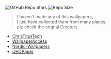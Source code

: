 ![GitHub Repo Stars](https://img.shields.io/github/stars/Crimson-Genesis/wallpaper?style=social)
![Repo Size](https://img.shields.io/github/repo-size/Crimson-Genesis/wallpaper)

> I haven't made any of this wallpapers,  
> I just have collected them from many places,  
> plz check the orignal Creators.  

* [ChrisTitusTech](https://github.com/ChrisTitusTech/nord-background)
* [WallpaperAccess](https://wallpaperaccess.com/nord-theme)
* [Nordic-Wallpapers](https://github.com/theistic/nordic-wallpapers)
* [UHDPaper](https://www.uhdpaper.com/)
